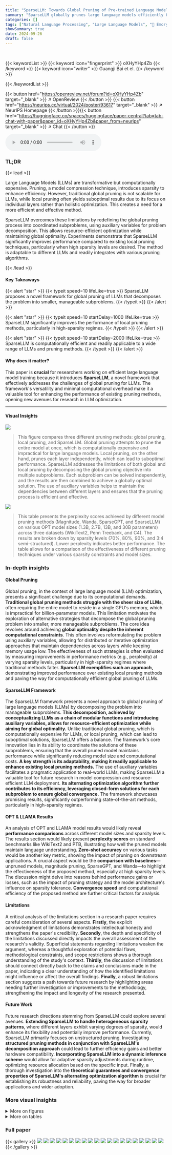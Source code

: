 ```yaml
---
title: "SparseLLM: Towards Global Pruning of Pre-trained Language Models"
summary: "SparseLLM globally prunes large language models efficiently by decomposing the problem into manageable subproblems, achieving significant performance improvements, especially at high sparsity."
categories: []
tags: ["Natural Language Processing", "Large Language Models", "🏢 Emory University",]
showSummary: true
date: 2024-09-26
draft: false
---
```


<br>

{{< keywordList >}}
{{< keyword icon="fingerprint" >}} oXHyYHp4Zb {{< /keyword >}}
{{< keyword icon="writer" >}} Guangji Bai et el. {{< /keyword >}}
 
{{< /keywordList >}}

{{< button href="https://openreview.net/forum?id=oXHyYHp4Zb" target="_blank" >}}
↗ OpenReview
{{< /button >}}
{{< button href="https://neurips.cc/virtual/2024/poster/93617" target="_blank" >}}
↗ NeurIPS Homepage
{{< /button >}}{{< button href="https://huggingface.co/spaces/huggingface/paper-central?tab=tab-chat-with-paper&paper_id=oXHyYHp4Zb&paper_from=neurips" target="_blank" >}}
↗ Chat
{{< /button >}}



<audio controls>
    <source src="https://ai-paper-reviewer.com/oXHyYHp4Zb/podcast.wav" type="audio/wav">
    Your browser does not support the audio element.
</audio>


### TL;DR


{{< lead >}}

Large Language Models (LLMs) are transformative but computationally expensive. Pruning, a model compression technique, introduces sparsity to enhance efficiency.  However, traditional global pruning is not scalable for LLMs, while local pruning often yields suboptimal results due to its focus on individual layers rather than holistic optimization. This creates a need for a more efficient and effective method.

SparseLLM overcomes these limitations by redefining the global pruning process into coordinated subproblems, using auxiliary variables for problem decomposition.  This allows resource-efficient optimization while maintaining global optimality.  Experiments demonstrate that SparseLLM significantly improves performance compared to existing local pruning techniques, particularly when high sparsity levels are desired.  The method is adaptable to different LLMs and readily integrates with various pruning algorithms.

{{< /lead >}}


#### Key Takeaways

{{< alert "star" >}}
{{< typeit speed=10 lifeLike=true >}} SparseLLM proposes a novel framework for global pruning of LLMs that decomposes the problem into smaller, manageable subproblems. {{< /typeit >}}
{{< /alert >}}

{{< alert "star" >}}
{{< typeit speed=10 startDelay=1000 lifeLike=true >}} SparseLLM significantly improves the performance of local pruning methods, particularly in high-sparsity regimes. {{< /typeit >}}
{{< /alert >}}

{{< alert "star" >}}
{{< typeit speed=10 startDelay=2000 lifeLike=true >}} SparseLLM is computationally efficient and readily applicable to a wide range of LLMs and pruning methods. {{< /typeit >}}
{{< /alert >}}

#### Why does it matter?
This paper is **crucial** for researchers working on efficient large language model training because it introduces **SparseLLM**, a novel framework that effectively addresses the challenges of global pruning for LLMs. The framework's versatility and minimal computational overhead make it a valuable tool for enhancing the performance of existing pruning methods, opening new avenues for research in LLM optimization.

------
#### Visual Insights



![](https://ai-paper-reviewer.com/oXHyYHp4Zb/figures_1_1.jpg)

> This figure compares three different pruning methods: global pruning, local pruning, and SparseLLM. Global pruning attempts to prune the entire model at once, which is computationally expensive and impractical for large language models. Local pruning, on the other hand, prunes each layer independently, which can lead to suboptimal performance. SparseLLM addresses the limitations of both global and local pruning by decomposing the global pruning objective into multiple subproblems. Each subproblem can be solved independently, and the results are then combined to achieve a globally optimal solution. The use of auxiliary variables helps to maintain the dependencies between different layers and ensures that the pruning process is efficient and effective.





![](https://ai-paper-reviewer.com/oXHyYHp4Zb/tables_7_1.jpg)

> This table presents the perplexity scores achieved by different model pruning methods (Magnitude, Wanda, SparseGPT, and SparseLLM) on various OPT model sizes (1.3B, 2.7B, 13B, and 30B parameters) across three datasets (WikiText2, Penn Treebank, and C4).  The results are broken down by sparsity levels (70%, 80%, 90%, and 3:4 semi-structured). Lower perplexity indicates better performance.  The table allows for a comparison of the effectiveness of different pruning techniques under various sparsity constraints and model sizes.





### In-depth insights


#### Global Pruning
Global pruning, in the context of large language model (LLM) optimization, presents a significant challenge due to its computational demands.  **Traditional global pruning methods struggle with the sheer size of LLMs**, often requiring the entire model to reside in a single GPU's memory, which is impractical for billion-parameter models.  This limitation motivates the exploration of alternative strategies that decompose the global pruning problem into smaller, more manageable subproblems.  The core idea revolves around achieving **global optimality despite the inherent computational constraints**.  This often involves reformulating the problem using auxiliary variables, allowing for distributed or iterative optimization approaches that maintain dependencies across layers while keeping memory usage low. The effectiveness of such strategies is often evaluated by measuring improvements in performance metrics (e.g., perplexity) at varying sparsity levels, particularly in high-sparsity regimes where traditional methods falter.  **SparseLLM exemplifies such an approach,** demonstrating improved performance over existing local pruning methods and paving the way for computationally efficient global pruning of LLMs.

#### SparseLLM Framework
The SparseLLM framework presents a novel approach to global pruning of large language models (LLMs) by decomposing the problem into manageable subproblems.  **This decomposition, achieved by conceptualizing LLMs as a chain of modular functions and introducing auxiliary variables, allows for resource-efficient optimization while aiming for global optimality.**  Unlike traditional global pruning, which is computationally expensive for LLMs, or local pruning, which can lead to suboptimal solutions, SparseLLM offers a balance.  The framework's core innovation lies in its ability to coordinate the solutions of these subproblems, ensuring that the overall pruned model maintains performance while significantly reducing model size and computational costs.  **A key strength is its adaptability, making it readily applicable to enhance existing local pruning methods.**  The use of auxiliary variables facilitates a pragmatic application to real-world LLMs, making SparseLLM a valuable tool for future research in model compression and resource-efficient LLM deployment. **Its alternating optimization algorithm further contributes to its efficiency, leveraging closed-form solutions for each subproblem to ensure global convergence.** The framework showcases promising results, significantly outperforming state-of-the-art methods, particularly in high-sparsity regimes.

#### OPT & LLAMA Results
An analysis of OPT and LLAMA model results would likely reveal **performance comparisons** across different model sizes and sparsity levels.  The results section would likely present **perplexity scores** on standard benchmarks like WikiText2 and PTB, illustrating how well the pruned models maintain language understanding.  **Zero-shot accuracy** on various tasks would be another key metric, showing the impact of pruning on downstream applications.  A crucial aspect would be the **comparison with baselines**—unpruned models, magnitude pruning, SparseGPT, and Wanda—to highlight the effectiveness of the proposed method, especially at high sparsity levels.  The discussion might delve into reasons behind performance gains or losses, such as the impact of pruning strategy and the model architecture's influence on sparsity tolerance.  **Convergence speed** and computational efficiency of the proposed method are further critical factors for analysis.

#### Limitations
A critical analysis of the limitations section in a research paper requires careful consideration of several aspects.  **Firstly**, the explicit acknowledgment of limitations demonstrates intellectual honesty and strengthens the paper's credibility.  **Secondly**, the depth and specificity of the limitations discussed directly impacts the overall assessment of the research's validity.  Superficial statements regarding limitations weaken the argument, whereas a thoughtful exploration of potential flaws, methodological constraints, and scope restrictions shows a thorough understanding of the study's context.  **Thirdly**, the discussion of limitations should connect directly back to the claims and conclusions made in the paper, indicating a clear understanding of how the identified limitations might influence or affect the overall findings.  **Finally**,  a robust limitations section suggests a path towards future research by highlighting areas needing further investigation or improvements to the methodology, strengthening the impact and longevity of the research presented.

#### Future Work
Future research directions stemming from SparseLLM could explore several avenues. **Extending SparseLLM to handle heterogeneous sparsity patterns**, where different layers exhibit varying degrees of sparsity, would enhance its flexibility and potentially improve performance.  Currently, SparseLLM primarily focuses on unstructured pruning.  Investigating **structured pruning methods in conjunction with SparseLLM's decomposition approach** could lead to further efficiency gains and better hardware compatibility.  **Incorporating SparseLLM into a dynamic inference scheme** would allow for adaptive sparsity adjustments during runtime, optimizing resource allocation based on the specific input. Finally, a thorough investigation into the **theoretical guarantees and convergence properties of SparseLLM's alternating optimization algorithm** is crucial for establishing its robustness and reliability, paving the way for broader applications and wider adoption.


### More visual insights

<details>
<summary>More on figures
</summary>


![](https://ai-paper-reviewer.com/oXHyYHp4Zb/figures_4_1.jpg)

> This figure illustrates how SparseLLM decomposes the global pruning problem of LLMs into smaller, manageable subproblems.  It shows the architecture for both OPT and LLaMA models, highlighting the use of auxiliary variables and soft constraints (≈) to maintain dependencies between subproblems while allowing for efficient, parallel optimization.  The analytical solvability of these subproblems contributes to the fast convergence of the SparseLLM algorithm.


![](https://ai-paper-reviewer.com/oXHyYHp4Zb/figures_8_1.jpg)

> This figure demonstrates the rapid convergence of the SparseLLM algorithm during training.  The left panel shows the training loss for pruning layer 3 of the OPT-125m model at 80% sparsity, while the right panel shows the training loss for pruning layer 6 of the LlaMA-2 13b model at 70% sparsity. In both cases, the training loss decreases significantly within the first few epochs, illustrating the algorithm's efficiency in achieving a global optimal solution quickly.


![](https://ai-paper-reviewer.com/oXHyYHp4Zb/figures_13_1.jpg)

> This figure illustrates how SparseLLM, a novel global pruning framework, handles the decomposition of the global pruning problem into smaller, more manageable subproblems. It showcases how the framework operates on both OPT and LLAMA architectures by leveraging auxiliary variables and soft constraints (represented by the ≈ symbol) to maintain dependencies between subproblems. The use of auxiliary variables allows for an efficient optimization process, resulting in faster convergence and analytically solvable subproblems. This decomposition is crucial for handling the computational challenges posed by large language models (LLMs) and allows for global pruning without the excessive memory requirements of traditional global pruning methods.


![](https://ai-paper-reviewer.com/oXHyYHp4Zb/figures_14_1.jpg)

> This figure compares three different pruning methods: global pruning, local pruning, and the proposed SparseLLM method. Global pruning is shown to be memory-prohibitive due to its need to consider all layers simultaneously. Local pruning, while memory efficient, sacrifices performance by ignoring global relationships between layers.  SparseLLM addresses these issues by employing auxiliary variables and soft constraints to decompose the global pruning problem into more manageable subproblems, allowing for both resource efficiency and the preservation of global optimality.


![](https://ai-paper-reviewer.com/oXHyYHp4Zb/figures_15_1.jpg)

> This figure illustrates how SparseLLM, a novel global pruning framework, decomposes the global pruning problem into smaller, manageable subproblems for both OPT and LLAMA architectures.  It uses auxiliary variables and soft constraints (represented by ≈) to maintain dependencies between these subproblems, allowing for efficient optimization.  The method is designed to be analytically solvable, leading to faster convergence compared to traditional global pruning approaches which suffer from scalability issues and suboptimal performance.


![](https://ai-paper-reviewer.com/oXHyYHp4Zb/figures_15_2.jpg)

> This figure illustrates the SparseLLM framework applied to both OPT and LLAMA models.  It highlights how auxiliary variables and soft constraints are used to break down the global pruning problem into smaller, more manageable subproblems. This decomposition allows for efficient optimization, maintaining the dependencies between the subproblems.  The figure emphasizes that the resulting subproblems have analytically solvable solutions, leading to faster convergence during the optimization process.


</details>




<details>
<summary>More on tables
</summary>


![](https://ai-paper-reviewer.com/oXHyYHp4Zb/tables_7_2.jpg)
> This table presents the perplexity scores achieved by different LLM pruning methods (Magnitude, Wanda, SparseGPT, and SparseLLM) on various LlaMA model sizes (7B, 13B) across different sparsity levels (70%, 80%, 90%, and 3:4).  The perplexity is a metric used to evaluate the performance of language models, and lower scores indicate better performance.  The table allows for a comparison of the different methods' effectiveness in reducing model size while maintaining performance, particularly at high sparsity levels.

![](https://ai-paper-reviewer.com/oXHyYHp4Zb/tables_8_1.jpg)
> This table presents the perplexity scores for various OPT and LLAMA models at a 2:4 sparsity level.  Lower perplexity indicates better performance.  The results are compared across different datasets (WT2, PTB, C4) and methods (Magnitude, Wanda, SparseGPT, SparseLLM).  It shows how SparseLLM compares to other state-of-the-art local pruning methods at a lower sparsity level.

![](https://ai-paper-reviewer.com/oXHyYHp4Zb/tables_9_1.jpg)
> This table presents the perplexity scores achieved by different model pruning methods (Magnitude, Wanda, SparseGPT, and SparseLLM) on various OPT models (OPT-1.3B, OPT-2.7B, OPT-13B, OPT-30B, OPT-66B) with different sparsity levels (70%, 80%, 90%, and 3:4 semi-structured sparsity).  The perplexity is a measure of how well the model predicts the next word in a sequence, with lower scores indicating better performance. The results are shown for three datasets: WikiText2 (WT2), Penn Treebank (PTB), and C4.

![](https://ai-paper-reviewer.com/oXHyYHp4Zb/tables_9_2.jpg)
> This table presents the perplexity scores achieved by different model pruning methods (Magnitude, Wanda, SparseGPT, and SparseLLM) on various LlaMA models (7B, 13B) at different sparsity levels (70%, 80%, 90%, and 3:4).  The perplexity is a metric used to evaluate the performance of language models. Lower perplexity indicates better performance. The table allows for a comparison of the effectiveness of different pruning techniques in maintaining model performance while reducing model size.

![](https://ai-paper-reviewer.com/oXHyYHp4Zb/tables_15_1.jpg)
> This table presents the computation time, in seconds, required for different OPT models using SparseGPT and SparseLLM methods.  It shows how the computation time increases with model size for both methods.

![](https://ai-paper-reviewer.com/oXHyYHp4Zb/tables_15_2.jpg)
> This table shows the computation time, in seconds, for SparseGPT and SparseLLM methods applied to Llama-2 models with 7 billion and 13 billion parameters.  It provides a comparison of the computational efficiency of the two methods across different model sizes.

![](https://ai-paper-reviewer.com/oXHyYHp4Zb/tables_16_1.jpg)
> This table presents the perplexity scores achieved by different model pruning methods (Magnitude, Wanda, SparseGPT, and SparseLLM) on various OPT model sizes (1.3B, 2.7B, 13B, 30B, and 66B parameters) at different sparsity levels (70%, 80%, 90%, and 3:4).  The perplexity is a metric measuring how well the model predicts the next word in a sequence, with lower scores indicating better performance. The table allows comparison of the effectiveness of these methods in reducing model size while preserving performance.

![](https://ai-paper-reviewer.com/oXHyYHp4Zb/tables_16_2.jpg)
> This table presents the zero-shot accuracy results for various OPT models with different sparsity levels (70%, 80%, 90%, and 3:4).  The accuracy is evaluated across multiple tasks including BoolQ, RTE, HellaSwag, WinoGrande, ARC-e, ARC-c, and OBQA.  The 'Dense' row shows the performance of the original, unpruned model. The table allows comparison of the SparseLLM method's performance against other methods like SparseGPT for various sparsity levels.  Lower perplexity indicates better performance.

![](https://ai-paper-reviewer.com/oXHyYHp4Zb/tables_16_3.jpg)
> This table presents the results of an ablation study on the hyperparameters α and β used in the SparseLLM model.  The study was conducted on the OPT-1.3b model with 70% sparsity.  Different combinations of α and β values were tested (0.01, 0.1, 1, 5, 10, 100) to assess their impact on model performance, measured by perplexity. The lowest perplexity value achieved is highlighted in bold, indicating the optimal combination of hyperparameters for this specific model and sparsity level.

</details>




### Full paper

{{< gallery >}}
<img src="https://ai-paper-reviewer.com/oXHyYHp4Zb/1.png" class="grid-w50 md:grid-w33 xl:grid-w25" />
<img src="https://ai-paper-reviewer.com/oXHyYHp4Zb/2.png" class="grid-w50 md:grid-w33 xl:grid-w25" />
<img src="https://ai-paper-reviewer.com/oXHyYHp4Zb/3.png" class="grid-w50 md:grid-w33 xl:grid-w25" />
<img src="https://ai-paper-reviewer.com/oXHyYHp4Zb/4.png" class="grid-w50 md:grid-w33 xl:grid-w25" />
<img src="https://ai-paper-reviewer.com/oXHyYHp4Zb/5.png" class="grid-w50 md:grid-w33 xl:grid-w25" />
<img src="https://ai-paper-reviewer.com/oXHyYHp4Zb/6.png" class="grid-w50 md:grid-w33 xl:grid-w25" />
<img src="https://ai-paper-reviewer.com/oXHyYHp4Zb/7.png" class="grid-w50 md:grid-w33 xl:grid-w25" />
<img src="https://ai-paper-reviewer.com/oXHyYHp4Zb/8.png" class="grid-w50 md:grid-w33 xl:grid-w25" />
<img src="https://ai-paper-reviewer.com/oXHyYHp4Zb/9.png" class="grid-w50 md:grid-w33 xl:grid-w25" />
<img src="https://ai-paper-reviewer.com/oXHyYHp4Zb/10.png" class="grid-w50 md:grid-w33 xl:grid-w25" />
<img src="https://ai-paper-reviewer.com/oXHyYHp4Zb/11.png" class="grid-w50 md:grid-w33 xl:grid-w25" />
<img src="https://ai-paper-reviewer.com/oXHyYHp4Zb/12.png" class="grid-w50 md:grid-w33 xl:grid-w25" />
<img src="https://ai-paper-reviewer.com/oXHyYHp4Zb/13.png" class="grid-w50 md:grid-w33 xl:grid-w25" />
<img src="https://ai-paper-reviewer.com/oXHyYHp4Zb/14.png" class="grid-w50 md:grid-w33 xl:grid-w25" />
<img src="https://ai-paper-reviewer.com/oXHyYHp4Zb/15.png" class="grid-w50 md:grid-w33 xl:grid-w25" />
<img src="https://ai-paper-reviewer.com/oXHyYHp4Zb/16.png" class="grid-w50 md:grid-w33 xl:grid-w25" />
<img src="https://ai-paper-reviewer.com/oXHyYHp4Zb/17.png" class="grid-w50 md:grid-w33 xl:grid-w25" />
<img src="https://ai-paper-reviewer.com/oXHyYHp4Zb/18.png" class="grid-w50 md:grid-w33 xl:grid-w25" />
<img src="https://ai-paper-reviewer.com/oXHyYHp4Zb/19.png" class="grid-w50 md:grid-w33 xl:grid-w25" />
<img src="https://ai-paper-reviewer.com/oXHyYHp4Zb/20.png" class="grid-w50 md:grid-w33 xl:grid-w25" />
{{< /gallery >}}